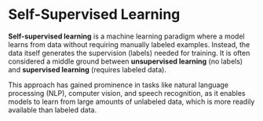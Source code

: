 # Self-Supervised Learning

**Self-supervised learning** is a machine learning paradigm where a model learns from data without requiring manually labeled examples. Instead, the data itself generates the supervision (labels) needed for training. It is often considered a middle ground between **unsupervised learning** (no labels) and **supervised learning** (requires labeled data).

This approach has gained prominence in tasks like natural language processing (NLP), computer vision, and speech recognition, as it enables models to learn from large amounts of unlabeled data, which is more readily available than labeled data.